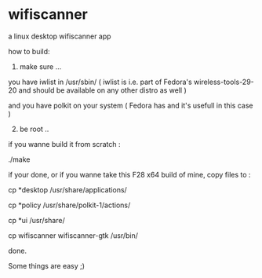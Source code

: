 # wifiscanner
a linux desktop wifiscanner app

how to build:

1) make sure ...

you have iwlist in /usr/sbin/  ( iwlist is i.e. part of Fedora's wireless-tools-29-20 and should be available on any other distro as well )

and you have polkit on your system ( Fedora has and it's usefull in this case )

2) be root .. 

if you wanne build it from scratch :

./make

if your done, or if you wanne take this F28 x64 build of mine, copy files to : 

cp *desktop /usr/share/applications/

cp *policy /usr/share/polkit-1/actions/

cp *ui /usr/share/

cp wifiscanner wifiscanner-gtk /usr/bin/

done. 

Some things are easy ;)
